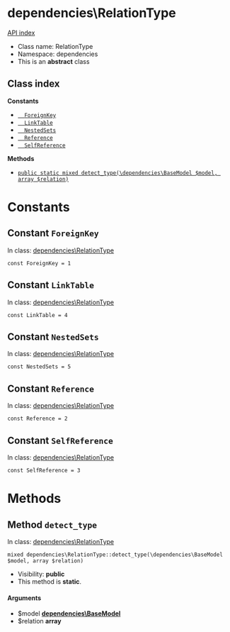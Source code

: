 # dependencies\RelationType
[API index](../API-index.md)






* Class name: RelationType
* Namespace: dependencies
* This is an **abstract** class




## Class index
**Constants**
* [`  ForeignKey`](#constant-foreignkey)
* [`  LinkTable`](#constant-linktable)
* [`  NestedSets`](#constant-nestedsets)
* [`  Reference`](#constant-reference)
* [`  SelfReference`](#constant-selfreference)


**Methods**
* [`public static mixed detect_type(\dependencies\BaseModel $model, array $relation)`](#method-detect_type)





# Constants


## Constant `ForeignKey`
In class: [dependencies\RelationType](#top)

```
const ForeignKey = 1
```





## Constant `LinkTable`
In class: [dependencies\RelationType](#top)

```
const LinkTable = 4
```





## Constant `NestedSets`
In class: [dependencies\RelationType](#top)

```
const NestedSets = 5
```





## Constant `Reference`
In class: [dependencies\RelationType](#top)

```
const Reference = 2
```





## Constant `SelfReference`
In class: [dependencies\RelationType](#top)

```
const SelfReference = 3
```







# Methods


## Method `detect_type`
In class: [dependencies\RelationType](#top)

```
mixed dependencies\RelationType::detect_type(\dependencies\BaseModel $model, array $relation)
```





* Visibility: **public**
* This method is **static**.

#### Arguments

* $model **[dependencies\BaseModel](../dependencies/BaseModel.md)**
* $relation **array**


